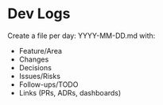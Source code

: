 # Dev Logs
Create a file per day: YYYY-MM-DD.md with:
- Feature/Area
- Changes
- Decisions
- Issues/Risks
- Follow-ups/TODO
- Links (PRs, ADRs, dashboards)
